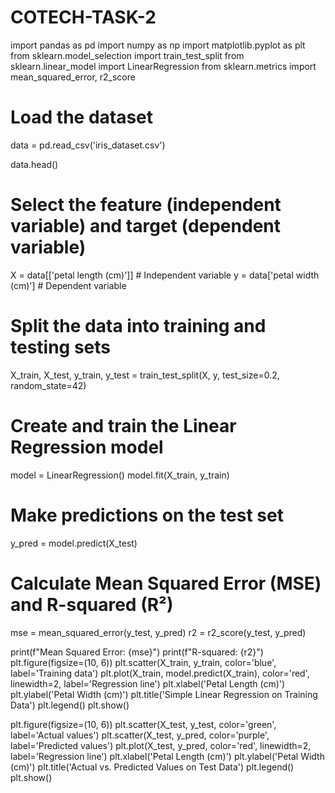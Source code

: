 # COTECH-TASK-2
import pandas as pd
import numpy as np
import matplotlib.pyplot as plt
from sklearn.model_selection import train_test_split
from sklearn.linear_model import LinearRegression
from sklearn.metrics import mean_squared_error, r2_score
# Load the dataset
data = pd.read_csv('iris_dataset.csv')

data.head()

# Select the feature (independent variable) and target (dependent variable)
X = data[['petal length (cm)']]  # Independent variable
y = data['petal width (cm)']     # Dependent variable

# Split the data into training and testing sets 
X_train, X_test, y_train, y_test = train_test_split(X, y, test_size=0.2, random_state=42)

# Create and train the Linear Regression model

model = LinearRegression()
model.fit(X_train, y_train)
# Make predictions on the test set
y_pred = model.predict(X_test)

# Calculate Mean Squared Error (MSE) and R-squared (R²)
mse = mean_squared_error(y_test, y_pred)
r2 = r2_score(y_test, y_pred)

print(f"Mean Squared Error: {mse}")
print(f"R-squared: {r2}")
plt.figure(figsize=(10, 6))
plt.scatter(X_train, y_train, color='blue', label='Training data')
plt.plot(X_train, model.predict(X_train), color='red', linewidth=2, label='Regression line')
plt.xlabel('Petal Length (cm)')
plt.ylabel('Petal Width (cm)')
plt.title('Simple Linear Regression on Training Data')
plt.legend()
plt.show()

plt.figure(figsize=(10, 6))
plt.scatter(X_test, y_test, color='green', label='Actual values')
plt.scatter(X_test, y_pred, color='purple', label='Predicted values')
plt.plot(X_test, y_pred, color='red', linewidth=2, label='Regression line')
plt.xlabel('Petal Length (cm)')
plt.ylabel('Petal Width (cm)')
plt.title('Actual vs. Predicted Values on Test Data')
plt.legend()
plt.show()



